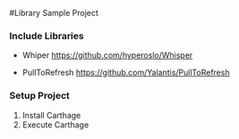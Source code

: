 #Library Sample Project

### Include Libraries
- Whiper
 https://github.com/hyperoslo/Whisper
  
- PullToRefresh
  https://github.com/Yalantis/PullToRefresh

### Setup Project
1. Install Carthage
2. Execute Carthage


